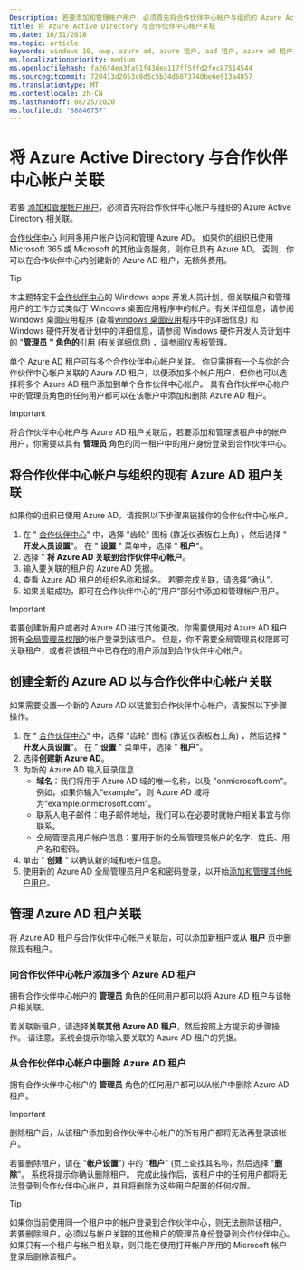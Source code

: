 ```yaml
---
Description: 若要添加和管理帐户用户，必须首先将合作伙伴中心帐户与组织的 Azure Active Directory 相关联。
title: 将 Azure Active Directory 与合作伙伴中心帐户关联
ms.date: 10/31/2018
ms.topic: article
keywords: windows 10, uwp, azure ad, azure 租户, aad 租户, azure ad 租户, 租户管理, 租户
ms.localizationpriority: medium
ms.openlocfilehash: fa26f4ea3fa91f43dea117ff5ffd2fec87514544
ms.sourcegitcommit: 720413d2053c8d5c5b34d6873740be6e913a4857
ms.translationtype: MT
ms.contentlocale: zh-CN
ms.lasthandoff: 08/25/2020
ms.locfileid: "88846757"
---
```

# <a name="associate-azure-active-directory-with-your-partner-center-account"></a>将 Azure Active Directory 与合作伙伴中心帐户关联

若要 [添加和管理帐户用户](add-users-groups-and-azure-ad-applications.md)，必须首先将合作伙伴中心帐户与组织的 Azure Active Directory 相关联。 

[合作伙伴中心](https://partner.microsoft.com/dashboard) 利用多用户帐户访问和管理 Azure AD。 如果你的组织已使用 Microsoft 365 或 Microsoft 的其他业务服务，则你已具有 Azure AD。 否则，你可以在合作伙伴中心内创建新的 Azure AD 租户，无额外费用。

> [!TIP]
> 本主题特定于[合作伙伴中心](https://partner.microsoft.com/dashboard)的 Windows apps 开发人员计划，但关联租户和管理用户的工作方式类似于 Windows 桌面应用程序中的帐户。有关详细信息，请参阅 Windows 桌面应用程序 (查看[windows 桌面应用](https://docs.microsoft.com/windows/desktop/appxpkg/windows-desktop-application-program#add-and-manage-account-users)程序中的详细信息) 和 Windows 硬件开发者计划中的详细信息，请参阅 Windows 硬件开发人员计划中的 "**管理员** **" 角色的**引用 (有关详细信息) ，请参阅[仪表板管理](https://docs.microsoft.com/windows-hardware/drivers/dashboard/dashboard-administration)。

单个 Azure AD 租户可与多个合作伙伴中心帐户关联。 你只需拥有一个与你的合作伙伴中心帐户关联的 Azure AD 租户，以便添加多个帐户用户，但你也可以选择将多个 Azure AD 租户添加到单个合作伙伴中心帐户。 具有合作伙伴中心帐户中的管理员角色的任何用户都可以在该帐户中添加和删除 Azure AD 租户。

> [!IMPORTANT]
> 将合作伙伴中心帐户与 Azure AD 租户关联后，若要添加和管理该租户中的帐户用户，你需要以具有 **管理员** 角色的同一租户中的用户身份登录到合作伙伴中心。


## <a name="associate-your-partner-center-account-with-your-organizations-existing-azure-ad-tenant"></a>将合作伙伴中心帐户与组织的现有 Azure AD 租户关联

如果你的组织已使用 Azure AD，请按照以下步骤来链接你的合作伙伴中心帐户。

1.  在 " [合作伙伴中心](https://partner.microsoft.com/dashboard)" 中，选择 "齿轮" 图标 (靠近仪表板右上角) ，然后选择 " **开发人员设置**"。 在 " **设置** " 菜单中，选择 " **租户**"。
2.  选择 " **将 Azure AD 关联到合作伙伴中心帐户**。
3.  输入要关联的租户的 Azure AD 凭据。
4.  查看 Azure AD 租户的组织名称和域名。 若要完成关联，请选择“确认”。
5.  如果关联成功，即可在合作伙伴中心的“用户”部分中添加和管理帐户用户。

> [!IMPORTANT]
> 若要创建新用户或者对 Azure AD 进行其他更改，你需要使用对 Azure AD 租户拥有[全局管理员权限](https://docs.microsoft.com/azure/active-directory/users-groups-roles/directory-assign-admin-roles)的帐户登录到该租户。 但是，你不需要全局管理员权限即可关联租户，或者将该租户中已存在的用户添加到合作伙伴中心帐户。


## <a name="create-a-brand-new-azure-ad-to-associate-with-your-partner-center-account"></a>创建全新的 Azure AD 以与合作伙伴中心帐户关联

如果需要设置一个新的 Azure AD 以链接到合作伙伴中心帐户，请按照以下步骤操作。

1.  在 " [合作伙伴中心](https://partner.microsoft.com/dashboard)" 中，选择 "齿轮" 图标 (靠近仪表板右上角) ，然后选择 " **开发人员设置**"。 在 " **设置** " 菜单中，选择 " **租户**"。
2.  选择**创建新 Azure AD**。
3.  为新的 Azure AD 输入目录信息：
    - **域名**：我们将用于 Azure AD 域的唯一名称，以及 "onmicrosoft.com"。 例如，如果你输入“example”，则 Azure AD 域将为“example.onmicrosoft.com”。
    - 联系人电子邮件：电子邮件地址，我们可以在必要时就帐户相关事宜与你联系。
    - 全局管理员用户帐户信息：要用于新的全局管理员帐户的名字、姓氏、用户名和密码。
4.  单击 " **创建** " 以确认新的域和帐户信息。
5.  使用新的 Azure AD 全局管理员用户名和密码登录，以开始[添加和管理其他帐户用户](add-users-groups-and-azure-ad-applications.md)。


## <a name="manage-azure-ad-tenant-associations"></a>管理 Azure AD 租户关联

将 Azure AD 租户与合作伙伴中心帐户关联后，可以添加新租户或从 **租户** 页中删除现有租户。


### <a name="add-multiple-azure-ad-tenants-to-your-partner-center-account"></a>向合作伙伴中心帐户添加多个 Azure AD 租户

拥有合作伙伴中心帐户的 **管理员** 角色的任何用户都可以将 Azure AD 租户与该帐户相关联。

若关联新租户，请选择**关联其他 Azure AD 租户**，然后按照上方提示的步骤操作。 请注意，系统会提示你输入要关联的 Azure AD 租户的凭据。


### <a name="remove-an-azure-ad-tenant-from-your-partner-center-account"></a>从合作伙伴中心帐户中删除 Azure AD 租户

拥有合作伙伴中心帐户的 **管理员** 角色的任何用户都可以从帐户中删除 Azure AD 租户。

> [!IMPORTANT]
> 删除租户后，从该租户添加到合作伙伴中心帐户的所有用户都将无法再登录该帐户。 

若要删除租户，请在 "**帐户设置**") 中的 "**租户**" (页上查找其名称，然后选择 "**删除**"。 系统将提示你确认删除租户。 完成此操作后，该租户中的任何用户都将无法登录到合作伙伴中心帐户，并且将删除为这些用户配置的任何权限。

> [!TIP]
> 如果你当前使用同一个租户中的帐户登录到合作伙伴中心，则无法删除该租户。 若要删除租户，必须以与帐户关联的其他租户的管理员身份登录到合作伙伴中心。 如果只有一个租户与帐户相关联，则只能在使用打开帐户所用的 Microsoft 帐户登录后删除该租户。


